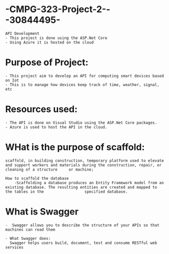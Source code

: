 # -CMPG-323-Project-2---30844495-

    API Development
    - This project is done using the ASP.Net Core
    - Using Azure it is hosted on the cloud
    
# Purpose of Project:
    - This project aim to develop an API for computing smart devices based on Iot
    - This is to manage how devices keep track of time, weather, signal, etc
    
#  Resources used:
    - The API is done on Visual Studio using the ASP.Net Core packages.
    - Azure is used to host the API in the cloud.
   
# WHat is the purpose of scaffold:
    scaffold, in building construction, temporary platform used to elevate and support workers and materials during the construction, repair, or cleaning of a structure     or machine;

    How to scaffold the database 
        -Scaffolding a database produces an Entity Framework model from an existing database. The resulting entities are created and mapped to the tables in the                  specified database.
        
# What is Swagger
    -  Swagger allows you to describe the structure of your APIs so that machines can read them
    
    - What Swagger does:
      Swagger helps users build, document, test and consume RESTful web services
